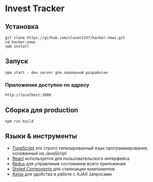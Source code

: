 # Invest Tracker

## Установка

    git clone https://github.com/oloven1337/hacker-news.git
    cd hacker-news
    npm install

## Запуск

    npm start - dev server для локальной разработки

### Приложение доступно по адресу

    http://localhost:3000

## Сборка для production

    npm run build

## Языки & инструменты

- [TypeScript](https://www.typescriptlang.org/) это строго типизированный язык программирования, основанный на
  JavaScript
- [React](http://facebook.github.io/react) используется для пользовательского интерфейса
- [Redux](https://redux.js.org/) для управления состоянием всего приложения
- [Styled Components](https://styled-components.com/) для стилизации компонентов
- [Axios](https://axios-http.com/) для удобства в работе с AJAX запросами
